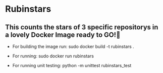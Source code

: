 Rubinstars
==========

This counts the stars of 3 specific repositorys in a lovely Docker Image ready to GO!🌠
---------------------------------------------------------------------------------------

* For building the image run:
  sudo docker build -t rubinstars .

* For running:
  sudo docker run rubinstars

* For running unit testing:
  python -m unittest rubinstars_test 
